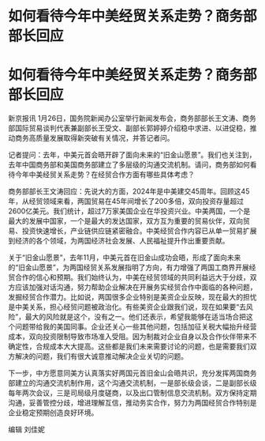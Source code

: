 # 如何看待今年中美经贸关系走势？商务部部长回应

# 如何看待今年中美经贸关系走势？商务部部长回应

新京报讯
1月26日，国务院新闻办公室举行新闻发布会，商务部部长王文涛、商务部国际贸易谈判代表兼副部长王受文、副部长郭婷婷介绍稳中求进、以进促稳，推动商务高质量发展取得新突破有关情况，并答记者问。

记者提问：去年，中美元首会晤开辟了面向未来的“旧金山愿景”。我们也关注到，去年中国商务部和美国商务部建立了多层级的沟通交流机制。请问，商务部如何看待今年中美经贸关系走势？在经贸合作方面有哪些具体考虑？

商务部部长王文涛回应：先说大的方面，2024年是中美建交45周年。回顾这45年，从经贸领域来看，两国贸易在45年间增长了200多倍，双向投资存量超过2600亿美元。我们统计，超过7万家美国企业在华投资兴业。中美两国，一个是最大的发展中国家，一个是最大的发达国家，双方互为重要的贸易伙伴，双向贸易、投资快速增长，产业链供应链紧密融合。中美经贸合作内容已从单一贸易扩展到经济的各个领域，为两国经济社会发展、人民福祉提升作出重要贡献。

关于“旧金山愿景”，去年11月，中美元首在旧金山成功会晤，形成了面向未来的“旧金山愿景”，为两国经贸关系发展指明了方向，有力增强了两国工商界开展经贸合作的信心和预期。我们始终认为，中美在经贸领域的共同利益远大于分歧，双方应该加强对话沟通，努力帮助企业解决在开展务实经贸合作中面临的各种问题，发掘经贸合作潜力。比如说，两国很多企业特别是美资企业反映，现在最大的担忧是中美关系，担心经贸问题被政治化。有些美资企业跟我们说，现在如果要“去风险”，最大的风险就是这个，没有之一。他们还表示，希望我能够在适当场合把这个问题带给我的美国同事。企业还关心一些其他问题，包括加征关税大幅抬升经营成本，双向投资限制导致市场准入受阻。因为制裁对企业自身以及合作伙伴带来不确定性，合规成本大大提高。这些都是我们未来需要讨论的问题，也是需要我们双方解决的问题，我们有很大诚意推动解决企业关切的问题。

下一步，中方愿意同美方认真落实好两国元首旧金山会晤共识，充分发挥两国商务部建立的沟通交流机制作用，这个沟通交流机制，一是部长级会谈，二是副部长级每年两次会议，三是司局级月度磋商，以及出口管制信息交流机制。双方保持定期沟通，妥善管控分歧，增进理解互信，推动务实合作，努力为两国经贸合作特别是企业稳定预期创造良好环境。

编辑 刘佳妮

